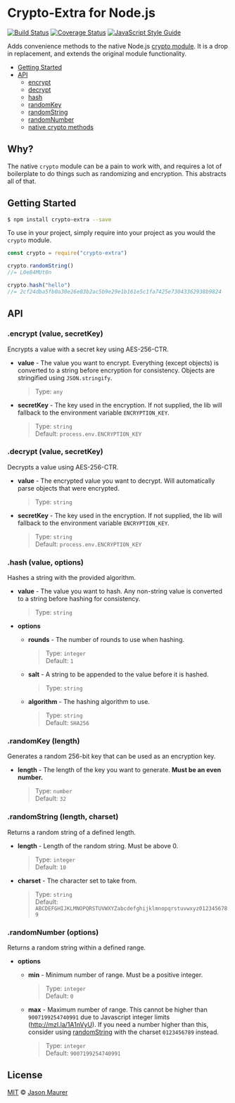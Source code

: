 # Crypto-Extra for Node.js

[![Build Status](https://travis-ci.org/jsonmaur/node-crypto-extra.svg?branch=master)](https://travis-ci.org/jsonmaur/node-crypto-extra)
[![Coverage Status](https://coveralls.io/repos/github/jsonmaur/node-crypto-extra/badge.svg?branch=master)](https://coveralls.io/github/jsonmaur/node-crypto-extra?branch=master)
[![JavaScript Style Guide](https://img.shields.io/badge/code%20style-standard-brightgreen.svg)](http://standardjs.com/)

Adds convenience methods to the native Node.js [crypto module](https://nodejs.org/api/crypto.html). It is a drop in replacement, and extends the original module functionality.

-   [Getting Started](#getting-started)
-   [API](#api)
    -   [encrypt](#api-encrypt)
    -   [decrypt](#api-decrypt)
    -   [hash](#api-hash)
    -   [randomKey](#api-random-key)
    -   [randomString](#api-random-string)
    -   [randomNumber](#api-random-number)
    -   [native crypto methods](https://nodejs.org/api/crypto.html)

## Why?

The native `crypto` module can be a pain to work with, and requires a lot of boilerplate to do things such as randomizing and encryption. This abstracts all of that.

<a name="getting-started"></a>

## Getting Started

```bash
$ npm install crypto-extra --save
```

To use in your project, simply require into your project as you would the `crypto` module.

```javascript
const crypto = require("crypto-extra")

crypto.randomString()
//= L0e84MUt0n

crypto.hash("hello")
//= 2cf24dba5fb0a30e26e83b2ac5b9e29e1b161e5c1fa7425e73043362938b9824
```

<a name="api"></a>

## API

<a name="api-encrypt"></a>

### .encrypt (value, secretKey)

Encrypts a value with a secret key using AES-256-CTR.

-   **value** - The value you want to encrypt. Everything (except objects) is converted to a string before encryption for consistency. Objects are stringified using `JSON.stringify`.

    > Type: `any`

-   **secretKey** - The key used in the encryption. If not supplied, the lib will fallback to the environment variable `ENCRYPTION_KEY`.

    > Type: `string`  
    > Default: `process.env.ENCRYPTION_KEY`

<a name="api-decrypt"></a>

### .decrypt (value, secretKey)

Decrypts a value using AES-256-CTR.

-   **value** - The encrypted value you want to decrypt. Will automatically parse objects that were encrypted.

    > Type: `string`

-   **secretKey** - The key used in the encryption. If not supplied, the lib will fallback to the environment variable `ENCRYPTION_KEY`.

    > Type: `string`  
    > Default: `process.env.ENCRYPTION_KEY`

<a name="api-hash"></a>

### .hash (value, options)

Hashes a string with the provided algorithm.

-   **value** - The value you want to hash. Any non-string value is converted to a string before hashing for consistency.

    > Type: `string`

-   **options**

    -   **rounds** - The number of rounds to use when hashing.

        > Type: `integer`  
        > Default: `1`

    -   **salt** - A string to be appended to the value before it is hashed.

        > Type: `string`

    -   **algorithm** - The hashing algorithm to use.

        > Type: `string`  
        > Default: `SHA256`

<a name="api-random-key"></a>

### .randomKey (length)

Generates a random 256-bit key that can be used as an encryption key.

-   **length** - The length of the key you want to generate. **Must be an even number.**

    > Type: `number`  
    > Default: `32`

<a name="api-random-string"></a>

### .randomString (length, charset)

Returns a random string of a defined length.

-   **length** - Length of the random string. Must be above 0.

    > Type: `integer`  
    > Default: `10`

-   **charset** - The character set to take from.

    > Type: `string`  
    > Default: `ABCDEFGHIJKLMNOPQRSTUVWXYZabcdefghijklmnopqrstuvwxyz0123456789`

<a name="api-random-number"></a>

### .randomNumber (options)

Returns a random string within a defined range.

-   **options**

    -   **min** - Minimum number of range. Must be a positive integer.

        > Type: `integer`  
        > Default: `0`

    -   **max** - Maximum number of range. This cannot be higher than `9007199254740991` due to Javascript integer limits (http://mzl.la/1A1nVyU). If you need a number higher than this, consider using [randomString](#api-random-string) with the charset `0123456789` instead.

        > Type: `integer`  
        > Default: `9007199254740991`

## License

[MIT](license) © [Jason Maurer](https://maur.co)
